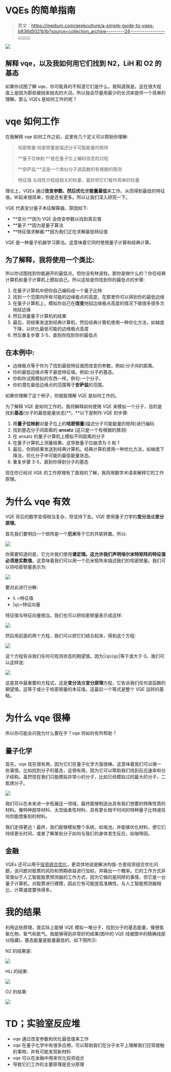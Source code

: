 # VQEs 的简单指南

> 原文：<https://medium.com/geekculture/a-simple-guide-to-vqes-b836d5021b1b?source=collection_archive---------24----------------------->

![](img/df9f265b80bed40709719247ebc66ada.png)

## 解释 vqe，以及我如何用它们找到 N2，LiH 和 O2 的基态

如果你试图了解 vqe，你可能真的不知道它们是什么。我知道我是。这在很大程度上是因为那些被抛来抛去的大词。所以我会尽量用最少的长词来提供一个简单的理解。那么 VQEs 是如何工作的呢？

# vqe 如何工作

在我解释 vqe 如何工作之前，这里有几个定义可以帮助你理解:

> 哈密顿量:哈密顿量是描述分子可能能量的矩阵
> 
> **量子位映射:**是在量子位上编码信息的过程
> 
> **安萨兹:**这是一个类似分子波函数的有根据的猜测
> 
> 特征值:与线性方程组相关的标量，最好把它们看作简单的标量

理论上，VQEs 通过**改变参数、**然后**优化**使**能量最低**来工作。从而得到最低的特征值。听起来很简单，但是还有更多。所以让我们深入研究一下。

VQE 代表变分量子本征解算器。原因如下:

*   **变分:**因为 VQE 会改变参数以找到真实值
*   **量子:**因为是量子算法
*   **特征值求解器:**因为我们正在求解最低特征值

VQE 是一种量子机器学习算法。这意味着它同时使用量子计算和经典计算。

## 为了解释，我将使用一个类比:

所以你试图找到你能避开的最低点。但你没有林波柱。那你是做什么的？你在经典计算机和量子计算机上模拟自己。所以这些是你找到你的最低点的步骤:

1.  在量子计算机中把你自己编码成一个量子比特
2.  找到一个范围内所有可能的边缘极点的高度，在那里你可以得到你的最低边缘
3.  在量子计算机上，模拟你自己在**改变**地狱边缘极点高度的情况下做很多很多次地狱边缘
4.  然后测量量子计算机的结果
5.  最后，将结果发送到经典计算机，然后经典计算机使用一种优化方法，如梯度下降，以优化最低可能的边缘极点高度
6.  然后重复步骤 3-5，直到你找到你的最低点

## 在本例中:

*   边缘极点等于你为了找到最低特征值而改变的参数，例如:分子间的距离。
*   你的最低边缘点等于最低特征值。例如:分子的基态。
*   你和你试图模拟的东西一样。例句:一个分子。
*   你的潜在最低边缘点的范围等于**安萨兹**的范围。

如果你理解了这个例子，你就能理解 VQE 是如何工作的。

为了解释 VQE 是如何工作的，我将解释如何使用 VQE 来模拟一个分子，目的是找到**基态**(分子的最低能量状态)**。**以下是制作 VQE 的步骤:

1.  用**量子位映射**对量子位上的**哈密顿量**(描述分子可能能量的矩阵)进行编码
2.  找到基态分子间距离的 **ansatz** (这只是一个有根据的猜测)
3.  在 ansatz 的量子计算机上模拟不同距离的分子
4.  在量子计算机上测量结果。这导致量子位崩溃为 0 和 1
5.  最后，你把结果发送到经典计算机。经典计算机使用一种优化方法，如梯度下降法，优化分子中可能的最低能量状态。
6.  重复步骤 3-5，直到你得到分子的基态

现在你已经对 VQE 的工作原理有了直观的了解，我将用数学术语来解释它的工作原理。

# 为什么 vqe 有效

VQE 背后的数学变得相当复杂，但坚持下去。VQE 使用量子力学的**变分法**或**变分原理**。

首先我们要明白一个矩阵是一个**厄米**等于它的共轭转置。所以:

![](img/4b7c2ad488c569a8fbf8f580b4599047.png)

你需要知道的是，它允许我们使用**谱定理。**这允许我们声明埃尔米特矩阵的特征值必须是**实数值**。这意味着我们可以用一个厄米矩阵来描述我们的哈密顿量。我们可以将哈密顿量表示为:

![](img/dd6740a75b14a2a03c29427bbbd25c7e.png)

要对此进行分解:

*   λ =特征值
*   |ψ⟩=特征向量

特征值与特征向量相当。我们也可以把哈密顿量表示成这样:

![](img/da201f7faef9fbbb2728838d0face075.png)

然后用前面的两个方程，我们可以把它们结合起来，得到这个方程:

![](img/e48b8dcfb3a444530ab7c95b2d235d66.png)

这个方程告诉我们任何可观测状态的期望值。因为|⟨ψ⟩⟨ψ⟩|等于或大于 0。我们可以这样说:

![](img/9d0fa0793f67bd502e7a2acb4997ccef.png)

这是其中最重要的方程式。这是**变分法**或**变分原理**方程，它告诉我们任何波函数的期望值。这等于或小于哈密顿量的本征值。这最后一个等式是整个 VQE 运转的基础。

# 为什么 vqe 很棒

所以你可能会问我为什么要在乎？vqe 将如何有所帮助？

## 量子化学

首先，vqe 现在很有用，因为它们在量子化学方面很棒。这意味着我们可以做一些事情，比如找到分子的基态，这很有用，因为它可以帮助我们找到反应速率和分子结构。虽然现在我们只能模拟非常小的分子，比如已经模拟过的最大的分子，二氮烯分子。

![](img/c1539121549f0a0b126baf6fc4a84029.png)

我们可以在未来进一步拓展这一领域，最终能够制造出具有我们想要的特殊性质的材料。像特种超导材料、太空级柔性材料、具有更长相干时间的特种量子比特或任何你能想象到的材料。

我们走得更远！最终，我们能够模拟整个系统，如电池，并能够优化材料，使它们持续更长时间，或者了解某些分子如何与我们的身体发生反应，如咖啡因。

## 金融

VQEs 还可以用于[投资组合优化](https://qiskit.org/documentation/tutorials/finance/01_portfolio_optimization.html)，更具体地说是解决均值-方差投资组合优化问题，该问题对股票的风险和预期收益进行加权，并输出一个概率。它的工作方式非常类似于人工智能股票预测器的工作方式，因为它做的是同样的事情，但它是一台量子计算机，对股票进行建模，因此它有可能提高准确性，与人工智能预测器相比，计算速度要快得多。

# 我的结果

利用这些原理，我实际上能够 VQE 模拟一堆分子，找到分子的基态能量，像锂氢氧化物，氧气和氮气。我能够得到非常好的结果(图中的 VQE 线被图中的精确线部分隐藏)。基态能量是能量最低的，如下图所示:

N2 的结果是:

![](img/9d66fc1392715c909477637cba421e4b.png)

HLi 的结果:

![](img/c2d817ff10810811016a232705817757.png)

O2 的结果:

![](img/9b1f6137cbbda3c86c93cc2ec3ae6b0f.png)

# TD；实验室反应堆

*   vqe 通过改变参数和优化最低值来工作
*   vqe 在量子化学中有很多应用，可以帮助我们在分子水平上理解我们日常接触的事物，并有可能发现新材料
*   vqe 可以在金融中用来优化投资组合
*   导致它们工作的主要原理是变分原理